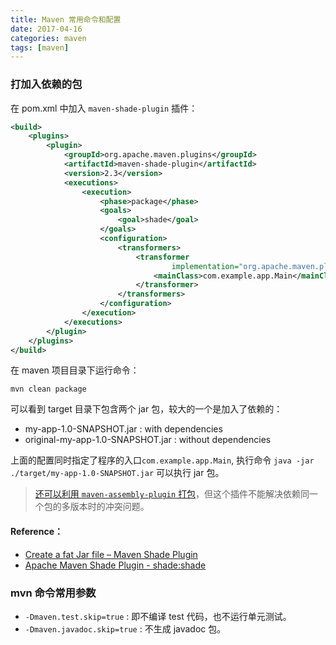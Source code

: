 ```yaml
---
title: Maven 常用命令和配置
date: 2017-04-16
categories: maven
tags: [maven]
---
```


### 打加入依赖的包

在 pom.xml 中加入 `maven-shade-plugin` 插件：

```xml
<build>
    <plugins>
        <plugin>
            <groupId>org.apache.maven.plugins</groupId>
            <artifactId>maven-shade-plugin</artifactId>
            <version>2.3</version>
            <executions>
                <execution>
                    <phase>package</phase>
                    <goals>
                        <goal>shade</goal>
                    </goals>
                    <configuration>
                        <transformers>
                            <transformer
                                    implementation="org.apache.maven.plugins.shade.resource.ManifestResourceTransformer">
                                <mainClass>com.example.app.Main</mainClass>
                            </transformer>
                        </transformers>
                    </configuration>
                </execution>
            </executions>
        </plugin>
    </plugins>
</build>
```

在 maven 项目目录下运行命令：

```shell
mvn clean package
```

可以看到 target 目录下包含两个 jar 包，较大的一个是加入了依赖的：

- my-app-1.0-SNAPSHOT.jar : with dependencies     
- original-my-app-1.0-SNAPSHOT.jar : without dependencies

上面的配置同时指定了程序的入口`com.example.app.Main`, 执行命令 `java -jar ./target/my-app-1.0-SNAPSHOT.jar` 可以执行 jar 包。

> [还可以利用 `maven-assembly-plugin` 打包](https://www.mkyong.com/maven/create-a-fat-jar-file-maven-assembly-plugin/)，但这个插件不能解决依赖同一个包的多版本时的冲突问题。

#### Reference：
- [Create a fat Jar file – Maven Shade Plugin](http://www.mkyong.com/maven/create-a-fat-jar-file-maven-shade-plugin/)
- [Apache Maven Shade Plugin - shade:shade](http://maven.apache.org/plugins/maven-shade-plugin/shade-mojo.html)

### mvn 命令常用参数

- `-Dmaven.test.skip=true` : 即不编译 test 代码，也不运行单元测试。
- `-Dmaven.javadoc.skip=true` : 不生成 javadoc 包。